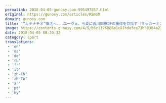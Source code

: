 ```yaml
---
permalink: 2018-04-05-gunosy.com-995497857.html
original: https://gunosy.com/articles/RBmoM
domain: gunosy.com
title: '“カテナチオ”復活へ...ユーヴェ、今夏に香川同僚DFの獲得を目指す（サッカーキング） - グノシー'
image: https://contents.gunosy.com/4/5/b6c1126886a1c81bdefee73b30304a23_content.jpg
date: 2018-04-05 08:30:32
category: sport
translations: 
 - 'en'
 - 'es'
 - 'de'
 - 'ru'
 - 'fr'
 - 'it'
 - 'zh-CN'
 - 'zh-TW'
 - 'ar'
 - 'pt'
 - 'hy'
---
```


